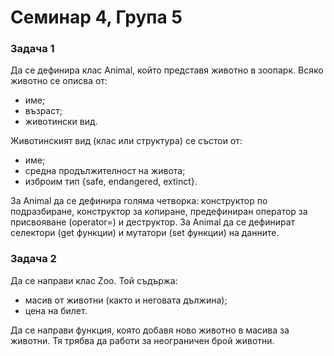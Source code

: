 # Семинар 4, Група 5

### Задача 1
Да се дефинира клас Animal, който представя животно в зоопарк. Всяко животно се описва от:
- име;
- възраст;
- животински вид.

Животинският вид (клас или структура) се състои от:
- име;
- средна продължителност на живота;
- изброим тип {safe, endangered, extinct}.

За Animal да се дефинира голяма четворка: конструктор по подразбиране, конструктор за копиране, предефиниран оператор за присвояване (оperator=) и деструктор. За Animal да се дефинират селектори (get функции) и мутатори (set функции) на данните.

### Задача 2
Да се направи клас Zoo. Той съдържа:
- масив от животни (както и неговата дължина);
- цена на билет.

Да се направи функция, която добавя ново животно в масива за животни. Тя трябва да работи за неограничен брой животни.